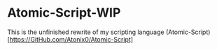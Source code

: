 # Atomic-Script-WIP
This is the unfinished rewrite of my scripting language (Atomic-Script)[https://GitHub.com/Atonix0/Atomic-Script]
